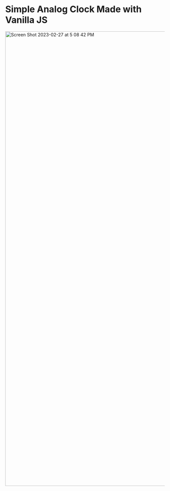 # Simple Analog Clock Made with Vanilla JS
<img width="1440" alt="Screen Shot 2023-02-27 at 5 08 42 PM" src="https://user-images.githubusercontent.com/19592926/221697101-12f0575b-6c43-4ab0-bb07-67bd225ce367.png">
